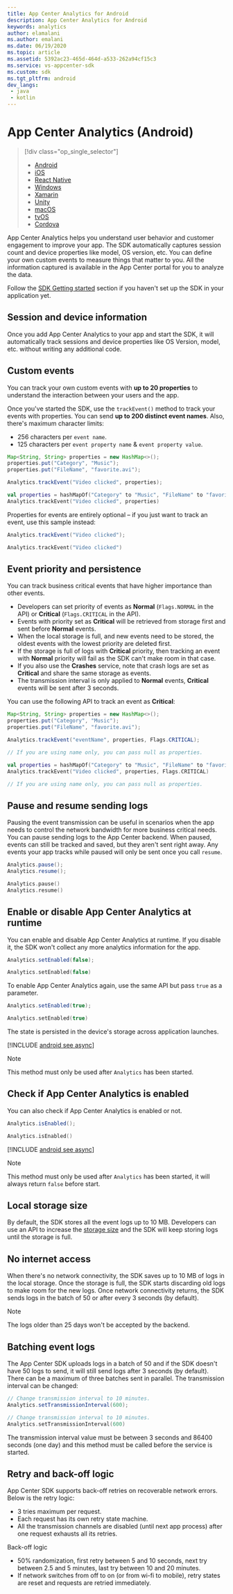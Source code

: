 ```yaml
---
title: App Center Analytics for Android
description: App Center Analytics for Android
keywords: analytics
author: elamalani
ms.author: emalani
ms.date: 06/19/2020
ms.topic: article
ms.assetid: 5392ac23-465d-464d-a533-262a94cf15c3
ms.service: vs-appcenter-sdk
ms.custom: sdk
ms.tgt_pltfrm: android
dev_langs:
 - java
 - kotlin
---
```


# App Center Analytics (Android)

> [!div  class="op_single_selector"]
> * [Android](android.md)
> * [iOS](ios.md)
> * [React Native](react-native.md)
> * [Windows](windows.md)
> * [Xamarin](xamarin.md)
> * [Unity](unity.md)
> * [macOS](macos.md)
> * [tvOS](tvos.md)
> * [Cordova](cordova.md)

App Center Analytics helps you understand user behavior and customer engagement to improve your app. The SDK automatically captures session count and device properties like model, OS version, etc. You can define your own custom events to measure things that matter to you. All the information captured is available in the App Center portal for you to analyze the data.

Follow the [SDK Getting started](~/sdk/getting-started/android.md) section if you haven't set up the SDK in your application yet.

## Session and device information

Once you add App Center Analytics to your app and start the SDK, it will automatically track sessions and device properties like OS Version, model, etc. without writing any additional code.

## Custom events

You can track your own custom events with **up to 20 properties** to understand the interaction between your users and the app.

Once you've started the SDK, use the `trackEvent()` method to track your events with properties. You can send **up to 200 distinct event names**. Also, there's maximum character limits: 
- 256 characters per `event name`. 
- 125 characters per `event property name` & `event property value`.

```java
Map<String, String> properties = new HashMap<>();
properties.put("Category", "Music");
properties.put("FileName", "favorite.avi");

Analytics.trackEvent("Video clicked", properties);
```
```kotlin
val properties = hashMapOf("Category" to "Music", "FileName" to "favorite.avi")
Analytics.trackEvent("Video clicked", properties)
```

Properties for events are entirely optional – if you just want to track an event, use this sample instead:

```java
Analytics.trackEvent("Video clicked");
```
```kotlin
Analytics.trackEvent("Video clicked")
```

## Event priority and persistence

You can track business critical events that have higher importance than other events.

* Developers can set priority of events as **Normal** (`Flags.NORMAL` in the API) or **Critical** (`Flags.CRITICAL` in the API).
* Events with priority set as **Critical** will be retrieved from storage first and sent before **Normal** events.
* When the local storage is full, and new events need to be stored, the oldest events with the lowest priority are deleted first.
* If the storage is full of logs with **Critical** priority, then tracking an event with
**Normal** priority will fail as the SDK can't make room in that case.
* If you also use the **Crashes** service, note that crash logs are set as **Critical** and share the same storage as events.
* The transmission interval is only applied to **Normal** events, **Critical** events will be sent after 3 seconds.

You can use the following API to track an event as **Critical**:

```java
Map<String, String> properties = new HashMap<>();
properties.put("Category", "Music");
properties.put("FileName", "favorite.avi");

Analytics.trackEvent("eventName", properties, Flags.CRITICAL);

// If you are using name only, you can pass null as properties.
```
```kotlin
val properties = hashMapOf("Category" to "Music", "FileName" to "favorite.avi")
Analytics.trackEvent("Video clicked", properties, Flags.CRITICAL)

// If you are using name only, you can pass null as properties.
```

## Pause and resume sending logs

Pausing the event transmission can be useful in scenarios when the app needs to control the network bandwidth for more business critical needs. You can pause sending logs to the App Center backend. When paused, events can still be tracked and saved, but they aren't sent right away. Any events your app tracks while paused will only be sent once you call `resume`.

```java
Analytics.pause();
Analytics.resume();
```
```kotlin
Analytics.pause()
Analytics.resume()
```

## Enable or disable App Center Analytics at runtime

You can enable and disable App Center Analytics at runtime. If you disable it, the SDK won't collect any more analytics information for the app.

```java
Analytics.setEnabled(false);
```
```kotlin
Analytics.setEnabled(false)
```

To enable App Center Analytics again, use the same API but pass `true` as a parameter.

```java
Analytics.setEnabled(true);
```
```kotlin
Analytics.setEnabled(true)
```

The state is persisted in the device's storage across application launches.

[!INCLUDE [android see async](../includes/android-see-async.md)]

> [!NOTE]
> This method must only be used after `Analytics` has been started.

## Check if App Center Analytics is enabled

You can also check if App Center Analytics is enabled or not.

```java
Analytics.isEnabled();
```
```kotlin
Analytics.isEnabled()
```

[!INCLUDE [android see async](../includes/android-see-async.md)]

> [!NOTE]
> This method must only be used after `Analytics` has been started, it will always return `false` before start.

## Local storage size

By default, the SDK stores all the event logs up to 10 MB. Developers can use an API to increase the [storage size](../other-apis/android.md#storage-size) and the SDK will keep storing logs until the storage is full.

## No internet access

When there's no network connectivity, the SDK saves up to 10 MB of logs in the local storage. Once the storage is full, the SDK starts discarding old logs to make room for the new logs. Once network connectivity returns, the SDK sends logs in the batch of 50 or after every 3 seconds (by default).

> [!NOTE]
> The logs older than 25 days won't be accepted by the backend.

## Batching event logs

The App Center SDK uploads logs in a batch of 50 and if the SDK doesn't have 50 logs to send, it will still send logs after 3 seconds (by default). There can be a maximum of three batches sent in parallel.
The transmission interval can be changed:

```java
// Change transmission interval to 10 minutes.
Analytics.setTransmissionInterval(600);
```
```kotlin
// Change transmission interval to 10 minutes.
Analytics.setTransmissionInterval(600)
```

The transmission interval value must be between 3 seconds and 86400 seconds (one day) and this method must be called before the service is started.

## Retry and back-off logic

App Center SDK supports back-off retries on recoverable network errors. Below is the retry logic:

* 3 tries maximum per request.
* Each request has its own retry state machine.
* All the transmission channels are disabled (until next app process) after one request exhausts all its retries.

Back-off logic

* 50% randomization, first retry between 5 and 10 seconds, next try between 2.5 and 5 minutes, last try between 10 and 20 minutes.
* If network switches from off to on (or from wi-fi to mobile), retry states are reset and requests are retried immediately.
